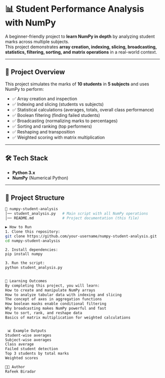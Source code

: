 # 📊 Student Performance Analysis with NumPy  

A beginner-friendly project to **learn NumPy in depth** by analyzing student marks across multiple subjects.  
This project demonstrates **array creation, indexing, slicing, broadcasting, statistics, filtering, sorting, and matrix operations** in a real-world context.  

---

## 🚀 Project Overview  

This project simulates the marks of **10 students** in **5 subjects** and uses NumPy to perform:  

- ✅ Array creation and inspection  
- ✅ Indexing and slicing (students vs subjects)  
- ✅ Statistical calculations (averages, totals, overall class performance)  
- ✅ Boolean filtering (finding failed students)  
- ✅ Broadcasting (normalizing marks to percentages)  
- ✅ Sorting and ranking (top performers)  
- ✅ Reshaping and transposition  
- ✅ Weighted scoring with matrix multiplication  

---

## 🛠️ Tech Stack  

- **Python 3.x**  
- **NumPy** (Numerical Python)  

---

## 📂 Project Structure  

```bash
📁 numpy-student-analysis
│── student_analysis.py   # Main script with all NumPy operations
│── README.md             # Project documentation (this file)

▶️ How to Run
1. Clone this repository:
git clone https://github.com/your-username/numpy-student-analysis.git
cd numpy-student-analysis

2. Install dependencies:
pip install numpy

3. Run the script:
python student_analysis.py

 
📝 Learning Outcomes
By completing this project, you will learn:
How to create and manipulate NumPy arrays
How to analyze tabular data with indexing and slicing
The concept of axes in aggregation functions
How boolean masks enable conditional filtering
Why broadcasting makes NumPy powerful and fast
How to sort, rank, and reshape data
Basics of matrix multiplication for weighted calculations


 📊 Example Outputs
Student-wise averages
Subject-wise averages
Class average
Failed student detection
Top 3 students by total marks
Weighted scores

👨‍💻 Author
Rafeek Biradar
